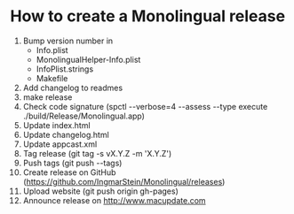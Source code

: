 # How to create a Monolingual release

1. Bump version number in
    * Info.plist
    * MonolingualHelper-Info.plist
    * InfoPlist.strings
    * Makefile
2. Add changelog to readmes
3. make release
4. Check code signature (spctl --verbose=4 --assess --type execute ./build/Release/Monolingual.app)
5. Update index.html
6. Update changelog.html
7. Update appcast.xml
8. Tag release (git tag -s vX.Y.Z -m 'X.Y.Z')
9. Push tags (git push --tags)
10. Create release on GitHub (https://github.com/IngmarStein/Monolingual/releases)
11. Upload website (git push origin gh-pages)
12. Announce release on http://www.macupdate.com
